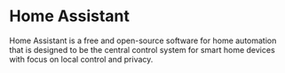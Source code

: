 # Home Assistant

Home Assistant is a free and open-source software for home automation that is designed to be the central control system for smart home devices with focus on local control and privacy.

